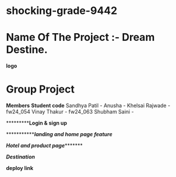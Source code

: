 # shocking-grade-9442

# Name Of The Project :- Dream Destine.

**logo**

# Group Project 
**Members**     **Student code**
Sandhya Patil   -
Anusha          -
Khelsai Rajwade - fw24_054
Vinay Thakur    -  fw24_063
Shubham Saini   -



*****************************Login & sign up********************



************************landing and home page feature*************



*****************Hotel and product page************************



*************************Destination*************************



**deploy link**



